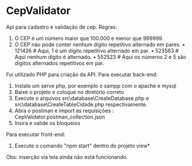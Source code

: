 # CepValidator

Api para cadastro e validação de cep.
Regras:
1. O CEP é um número maior que 100.000 e menor que 999999.
2. O CEP não pode conter nenhum dígito repetitivo alternado em pares.
• 121426 # Aqui, 1 é um dígito repetitivo alternado em par.
• 523563 # Aqui nenhum digito é alternado.
• 552523 # Aqui os números 2 e 5 são dígitos alternados repetitivos em par.

Foi utilizado PHP para criação da API.
Para executar back-end:
1. Instale um serve php, por exemplo o xampp com o apache e mysql
2. Baixe o projeto e coloque no diretório correto
3. Execute o arquivos src\database\CreateDatabase.php e src\database\CreateTableCidade.php respectivamente.
4. Abra o postman e import as requisições : CepValidator.postman_collection.json
5. Insira e valide os bloqueios

Para executar front-end:
1. Execute o comando "npm start" dentro do projeto view*


Obs: inserção via tela ainda não está funcionando.
